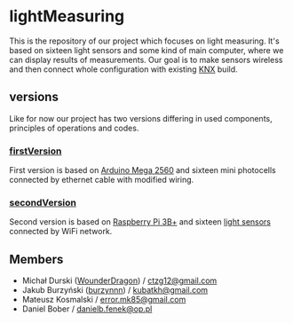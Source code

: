 # lightMeasuring
This is the repository of our project which focuses on light measuring. It's based on sixteen light sensors and some kind of main computer, where we can display results of measurements. Our goal is to make sensors wireless and then connect whole configuration with existing [KNX](https://www.knx.org/knx-en/for-professionals/index.php) build.
## versions
Like for now our project has two versions differing in used components, principles of operations and codes.
### [firstVersion](https://github.com/burzynnn/lightMeasuring/tree/firstVersion)
First version is based on [Arduino Mega 2560](https://store.arduino.cc/arduino-mega-2560-rev3) and sixteen mini photocells connected by ethernet cable with modified wiring.
### [secondVersion](https://github.com/burzynnn/lightMeasuring/tree/secondVersion)
Second version is based on [Raspberry Pi 3B+](https://www.raspberrypi.org/products/raspberry-pi-3-model-b-plus/) and sixteen [light sensors](https://github.com/claws/BH1750) connected by WiFi network.
## Members 
- Michał Durski ([WounderDragon](https://github.com/WounderDragon)) / ctzg12@gmail.com
- Jakub Burzyński ([burzynnn](https://github.com/burzynnn)) / kubatkh@gmail.com 
- Mateusz Kosmalski / error.mk85@gmail.com
- Daniel Bober / danielb.fenek@op.pl
